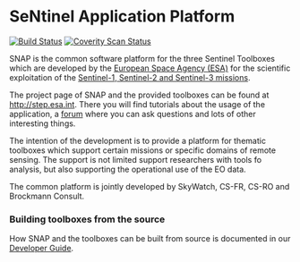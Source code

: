 # SeNtinel Application Platform

[![Build Status](https://travis-ci.org/senbox-org/snap-engine.svg?branch=master)](https://travis-ci.org/senbox-org/snap-engine)
[![Coverity Scan Status](https://scan.coverity.com/projects/7219/badge.svg)](https://scan.coverity.com/projects/senbox-org-snap-engine)

SNAP is the common software platform for the three Sentinel Toolboxes which are developed
by the [European Space Agency (ESA)](https://www.esa.int) for the scientific exploitation
of the [Sentinel-1, Sentinel-2 and Sentinel-3 missions](https://sentinel.esa.int/web/sentinel/home).

The project page of SNAP and the provided toolboxes can be found at http://step.esa.int. There you will find
tutorials about the usage of the application, a [forum](http://forum.step.esa.int/) where you can ask questions and lots
of other interesting things.

The intention of the development is to provide a platform for thematic toolboxes which support certain missions or
specific domains of remote sensing. The support is not limited support researchers with tools fo analysis, but also
supporting the operational use of the EO data.

The common platform is jointly developed by SkyWatch, CS-FR, CS-RO and Brockmann Consult.

### Building toolboxes from the source

How SNAP and the toolboxes can be built from source is documented in
our [Developer Guide](https://senbox.atlassian.net/wiki/display/SNAP/Developer+Guide).

